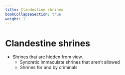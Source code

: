 ```yaml
---
title: Clandestine shrines
bookCollapseSection: true
weight: 1
---
```


# Clandestine shrines

- Shrines that are hidden from view.
  - Syncretic Immaculate shrines that aren't allowed
  - Shrines for and by criminals
